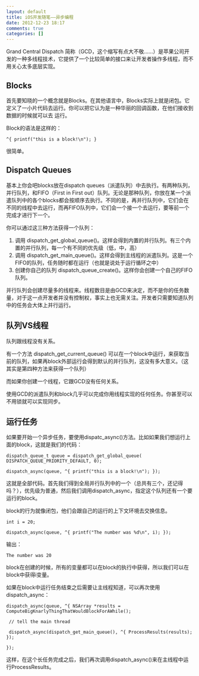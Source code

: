 ```yaml
---
layout: default
title: iOS开发随笔——异步编程
date: 2012-12-23 18:17
comments: true
categories: []
---
```

Grand Central Dispatch 简称（GCD，这个缩写有点大不敬……）是苹果公司开发的一种多线程技术，它提供了一个比较简单的接口来让开发者操作多线程，而不用关心太多底层实现。
<h2>Blocks</h2>
首先要知晓的一个概念就是Blocks。在其他语言中，Blocks实际上就是闭包。它定义了一小片代码去运行。你可以把它认为是一种华丽的回调函数，在他们接收到数据的时候就可以去 运行。

Block的语法是这样的：
<pre><code>^{ printf("this is a block!\n"); } </code></pre>
很简单。
<h2>Dispatch Queues</h2>
基本上你会吧blocks放在dispatch queues（派遣队列）中去执行。有两种队列，并行队列，和FIFO（First in First out）队列。无论是那种队列，你放在某一个派遣队列中的各个blocks都会按顺序去执行。不同的是，再并行队列中，它们会在不同的线程中去运行，而再FIFO队列中，它们会一个接一个去运行，要等前一个完成才进行下一个。

你可以通过这三种方法获得一个队列：
<ol>
	<li>调用 dispatch_get_global_queue()。这样会得到内置的并行队列。有三个内置的并行队列，每一个有不同的优先级（低，中，高）</li>
	<li>调用 dispatch_get_main_queue()。这样会得到主线程的派遣队列。这是一个FIFO的队列，任务随时都在运行（也就是说处于运行循环之中）</li>
	<li>创建你自己的队列 dispatch_queue_create()。这样你会创建一个自己的FIFO队列。</li>
</ol>
并行队列会创建尽量多的线程来。线程数目是由GCD来决定，而不是你的任务数量，对于这一点开发者并没有控制权，事实上也无需关注。开发者只需要知道队列中的任务会大体上并行运行。
<h2>队列VS线程</h2>
队列跟线程没有关系。

有一个方法 dispatch_get_current_queue() 可以在一个block中运行，来获取当前的队列，如果再block外部运行会得到默认的并行队列，这没有多大意义。（这其实是第四种方法来获得一个队列）

而如果你创建一个线程，它跟GCD没有任何关系。

使用GCD的派遣队列和block几乎可以完成你用线程实现的任何任务。你甚至可以不用锁就可以实现同步。
<h2>运行任务</h2>
如果要开始一个异步任务，要使用dispatc_async()方法。比如如果我们想运行上面的block，这就是我们的代码：
<pre><code>dispatch_queue_t queue = dispatch_get_global_queue( DISPATCH_QUEUE_PRIORITY_DEFAULT, 0);</code></pre>
<pre><code>dispatch_async(queue, ^{ printf("this is a block!\n"); }); </code></pre>
这就是全部代码。首先我们得到全局并行队列中的一个（总共有三个，还记得吗？），优先级为普通，然后我们调用dispatch_async，指定这个队列还有一个要运行的block。

block的行为就像闭包，他们会跟自己的运行的上下文环境去交换信息。
<pre><code>int i = 20;</code></pre>
<pre><code>dispatch_async(queue, ^{ printf("The number was %d\n", i); }); </code></pre>
输出：
<pre><code>The number was 20 </code></pre>
block在创建的时候，所有的变量都可以在block的执行中获得，所以我们可以在block中获得i变量。

如果在block中运行任务结束之后需要让主线程知道，可以再次使用dispatch_async：
<pre><code>dispatch_async(queue, ^{ NSArray *results = ComputeBigKnarlyThingThatWouldBlockForAWhile();</code></pre>
<pre><code> // tell the main thread </code></pre>
<pre><code> dispatch_async(dispatch_get_main_queue(), ^{ ProcessResults(results); }); </code></pre>
<pre><code>}); </code></pre>
这样，在这个长任务完成之后，我们再次调用dispatch_async()来在主线程中运行ProcessResults。

